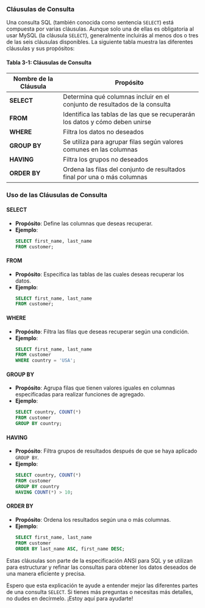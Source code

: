 ### Cláusulas de Consulta

Una consulta SQL (también conocida como sentencia `SELECT`) está compuesta por varias cláusulas. Aunque solo una de ellas es obligatoria al usar MySQL (la cláusula `SELECT`), generalmente incluirás al menos dos o tres de las seis cláusulas disponibles. La siguiente tabla muestra las diferentes cláusulas y sus propósitos:

#### Tabla 3-1: Cláusulas de Consulta

| Nombre de la Cláusula | Propósito                                                                           |
|-----------------------|-------------------------------------------------------------------------------------|
| **SELECT**            | Determina qué columnas incluir en el conjunto de resultados de la consulta          |
| **FROM**              | Identifica las tablas de las que se recuperarán los datos y cómo deben unirse       |
| **WHERE**             | Filtra los datos no deseados                                                        |
| **GROUP BY**          | Se utiliza para agrupar filas según valores comunes en las columnas                 |
| **HAVING**            | Filtra los grupos no deseados                                                       |
| **ORDER BY**          | Ordena las filas del conjunto de resultados final por una o más columnas            |

### Uso de las Cláusulas de Consulta

#### SELECT
- **Propósito**: Define las columnas que deseas recuperar.
- **Ejemplo**:
  ```sql
  SELECT first_name, last_name
  FROM customer;
  ```

#### FROM
- **Propósito**: Especifica las tablas de las cuales deseas recuperar los datos.
- **Ejemplo**:
  ```sql
  SELECT first_name, last_name
  FROM customer;
  ```

#### WHERE
- **Propósito**: Filtra las filas que deseas recuperar según una condición.
- **Ejemplo**:
  ```sql
  SELECT first_name, last_name
  FROM customer
  WHERE country = 'USA';
  ```

#### GROUP BY
- **Propósito**: Agrupa filas que tienen valores iguales en columnas especificadas para realizar funciones de agregado.
- **Ejemplo**:
  ```sql
  SELECT country, COUNT(*)
  FROM customer
  GROUP BY country;
  ```

#### HAVING
- **Propósito**: Filtra grupos de resultados después de que se haya aplicado `GROUP BY`.
- **Ejemplo**:
  ```sql
  SELECT country, COUNT(*)
  FROM customer
  GROUP BY country
  HAVING COUNT(*) > 10;
  ```

#### ORDER BY
- **Propósito**: Ordena los resultados según una o más columnas.
- **Ejemplo**:
  ```sql
  SELECT first_name, last_name
  FROM customer
  ORDER BY last_name ASC, first_name DESC;
  ```

Estas cláusulas son parte de la especificación ANSI para SQL y se utilizan para estructurar y refinar las consultas para obtener los datos deseados de una manera eficiente y precisa.

Espero que esta explicación te ayude a entender mejor las diferentes partes de una consulta `SELECT`. Si tienes más preguntas o necesitas más detalles, no dudes en decírmelo. ¡Estoy aquí para ayudarte!